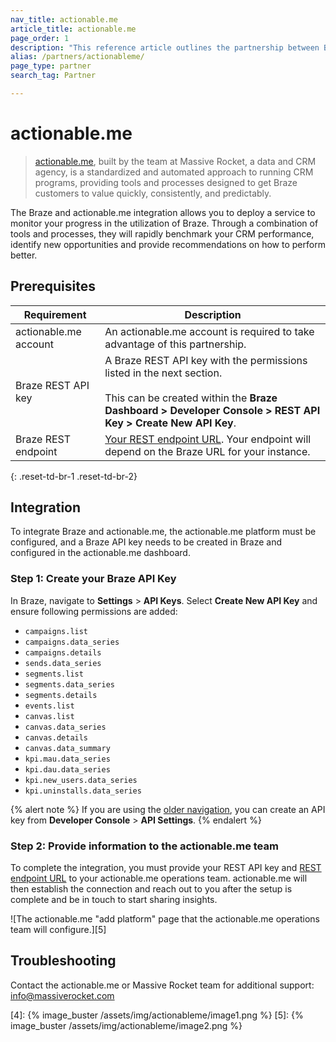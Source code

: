 ```yaml
---
nav_title: actionable.me
article_title: actionable.me
page_order: 1
description: "This reference article outlines the partnership between Braze and actionable.me, a proprietary software and processes, that allow you to get the most out of your Braze investment right away."
alias: /partners/actionableme/
page_type: partner
search_tag: Partner

---
```


# actionable.me

> [actionable.me][2], built by the team at Massive Rocket, a data and CRM agency, is a standardized and automated approach to running CRM programs, providing tools and processes designed to get Braze customers to value quickly, consistently, and predictably. 

The Braze and actionable.me integration allows you to deploy a service to monitor your progress in the utilization of Braze. Through a combination of tools and processes, they will rapidly benchmark your CRM performance, identify new opportunities and provide recommendations on how to perform better.

## Prerequisites

| Requirement | Description |
| --- | --- |
| actionable.me account | An actionable.me account is required to take advantage of this partnership. |
| Braze REST API key | A Braze REST API key with the permissions listed in the next section.<br><br> This can be created within the **Braze Dashboard > Developer Console > REST API Key > Create New API Key**. |
| Braze REST endpoint | [Your REST endpoint URL][1]. Your endpoint will depend on the Braze URL for your instance. |
{: .reset-td-br-1 .reset-td-br-2}

## Integration

To integrate Braze and actionable.me, the actionable.me platform must be configured, and a Braze API key needs to be created in Braze and configured in the actionable.me dashboard.

### Step 1: Create your Braze API Key

In Braze, navigate to **Settings** > **API Keys**. Select **Create New API Key** and ensure following permissions are added:

- `campaigns.list`
- `campaigns.data_series`
- `campaigns.details`
- `sends.data_series`
- `segments.list`
- `segments.data_series`
- `segments.details`
- `events.list`
- `canvas.list`
- `canvas.data_series`
- `canvas.details`
- `canvas.data_summary`
- `kpi.mau.data_series`
- `kpi.dau.data_series`
- `kpi.new_users.data_series`
- `kpi.uninstalls.data_series`

{% alert note %}
If you are using the [older navigation]({{site.baseurl}}/navigation), you can create an API key from **Developer Console** > **API Settings**.
{% endalert %}

### Step 2: Provide information to the actionable.me team

To complete the integration, you must provide your REST API key and [REST endpoint URL][1] to your actionable.me operations team. actionable.me will then establish the connection and reach out to you after the setup is complete and be in touch to start sharing insights.

![The actionable.me "add platform" page that the actionable.me operations team will configure.][5]

## Troubleshooting

Contact the actionable.me or Massive Rocket team for additional support: [info@massiverocket.com][3]

[1]: {{site.baseurl}}/developer_guide/rest_api/basics/#endpoints
[2]: https://actionable.me
[3]: mailto:info@massiverocket.com
[4]: {% image_buster /assets/img/actionableme/image1.png %}
[5]: {% image_buster /assets/img/actionableme/image2.png %}
